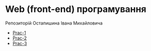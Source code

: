 # Web (front-end) програмування
Репозиторій Остапишина Івана Михайловича


- [Prac-1](https://aiyvan37.github.io/Prac-1/)
- [Prac-2](https://aiyvan37.github.io/Prac-2/)
- [Prac-3](https://aiyvan37.github.io/Prac-3/)